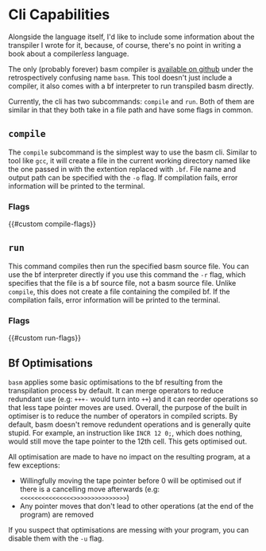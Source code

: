 # Cli Capabilities
Alongside the language itself, I'd like to include some information about the transpiler I wrote for it,
because, of course, there's no point in writing a book about a compiler*less* language.

The only (probably forever) basm compiler is
[available on github](https://github.com/AtmolanderMimi/basm)
under the retrospectively confusing name `basm`.
This tool doesn't just include a compiler,
it also comes with a bf interpreter to run transpiled basm directly.

Currently, the cli has two subcommands: `compile` and `run`.
Both of them are similar in that they both take in a file path and have some flags in common.

## `compile`
The `compile` subcommand is the simplest way to use the basm cli.
Similar to tool like `gcc`, it will create a file in the current working directory named like the one passed in with the extention replaced with `.bf`.
File name and output path can be specified with the `-o` flag.
If compilation fails, error information will be printed to the terminal.

### Flags
{{#custom compile-flags}}

## `run`
This command compiles then run the specified basm source file.
You can use the bf interpreter directly if you use this command the `-r` flag,
which specifies that the file is a bf source file, not a basm source file.
Unlike `compile`, this does not create a file containing the compiled bf.
If the compilation fails, error information will be printed to the terminal.

### Flags
{{#custom run-flags}}

## Bf Optimisations
`basm` applies some basic optimisations to the bf resulting from the transpilation process by default.
It can merge operators to reduce redundant use (e.g: `+++-` would turn into `++`)
and it can reorder operations so that less tape pointer moves are used.
Overall, the purpose of the built in optimiser is to reduce the number of operators in compiled scripts.
By default, basm doesn't remove redundent operations and is generally quite stupid.
For example, an instruction like `INCR 12 0;`, which does nothing,
would still move the tape pointer to the 12th cell. This gets optimised out.

All optimisation are made to have no impact on the resulting program, at a few exceptions:
* Willingfully moving the tape pointer before 0 will be optimised out if there is a cancelling move afterwards (e.g: `<<<<<<<<<<<<<<<>>>>>>>>>>>>>>>`)
* Any pointer moves that don't lead to other operations (at the end of the program) are removed

If you suspect that optimisations are messing with your program,
you can disable them with the `-u` flag.